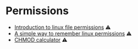 # Permissions

* [Introduction to linux file permissions](https://www.booleanworld.com/introduction-linux-file-permissions/) ⚠️
* [A simple way to remember linux permissions](https://marcyes.com/2018/0208-a-simple-way-to-remember-linux-permissions/) ⚠️
* [CHMOD calculator](https://chmod-calculator.com/) ⚠️

